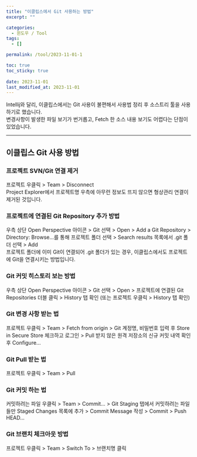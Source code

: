 ```yaml
---
title: "이클립스에서 Git 사용하는 방법"
excerpt: ""

categories:
  - 윈도우 / Tool
tags:
  - []

permalink: /tool/2023-11-01-1

toc: true
toc_sticky: true
 
date: 2023-11-01
last_modified_at: 2023-11-01
---
```


Intellij와 달리, 이클립스에서는 Git 사용이 불편해서 사용법 정리 후 소스트리 툴을 사용하기로 했습니다.  
변경사항이 발생한 파일 보기가 번거롭고, Fetch 한 소스 내용 보기도 어렵다는 단점이 있었습니다.

---

## 이클립스 Git 사용 방법

### 프로젝트 SVN/Git 연결 제거
프로젝트 우클릭 > Team > Disconnect  
Project Explorer에서 프로젝트명 우측에 아무런 정보도 뜨지 않으면 형상관리 연결이 제거된 것입니다.

### 프로젝트에 연결된 Git Repository 추가 방법
우측 상단 Open Perspective 아이콘 > Git 선택 > Open > Add a Git Repository > Directory: Browse...를 통해 프로젝트 폴더 선택 > Search results 목록에서 .git 폴더 선택 > Add  
프로젝트 폴더에 이미 Git이 연결되어 .git 폴더가 있는 경우, 이클립스에서도 프로젝트에 Git을 연결시키는 방법입니다.

### Git 커밋 히스토리 보는 방법
우측 상단 Open Perspective 아이콘 > Git 선택 > Open > 프로젝트에 연결된 Git Repositories 더블 클릭 > History 탭 확인 (또는 프로젝트 우클릭 > History 탭 확인)

### Git 변경 사항 받는 법
프로젝트 우클릭 > Team > Fetch from origin > Git 계정명, 비밀번호 입력 후 Store in Secure Store 체크하고 로그인 > Pull 받지 않은 원격 저장소의 신규 커밋 내역 확인 후 Configure...

### Git Pull 받는 법
프로젝트 우클릭 > Team > Pull

### Git 커밋 하는 법
커밋하려는 파일 우클릭 > Team > Commit... > Git Staging 탭에서 커밋하려는 파일들만 Staged Changes 목록에 추가 > Commit Message 작성 > Commit > Push HEAD...

### Git 브랜치 체크아웃 방법
프로젝트 우클릭 > Team > Switch To > 브랜치명 클릭